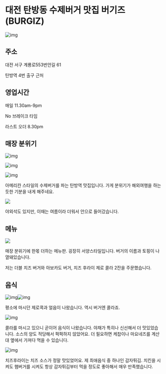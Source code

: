 

# 대전 탄방동 수제버거 맛집 버기즈(BURGIZ)



![img](/Users/jenny/Documents/mdblog/burgiz.assets/img-20211110220106621.jpg)

## 주소

대전 서구 계룡로553번안길 61

탄방역 4번 출구 근처



## 영업시간

매일 11.30am-9pm

No 브레이크 타임

라스트 오더 8.30pm



## 매장 분위기

![img](/Users/jenny/Documents/mdblog/burgiz.assets/img-20211110220106448.jpg)

![img](/Users/jenny/Documents/mdblog/burgiz.assets/img-20211110220106531.jpg)

![img](/Users/jenny/Documents/mdblog/burgiz.assets/img-20211110220106603.jpg)

아메리칸 스타일의 수제버거를 파는 탄방역 맛집입니다. 가게 분위기가 해외여행을 하는 듯한 기분을 내게 해주네요.



![](/Users/jenny/Documents/mdblog/burgiz.assets/img-20211110220106653.jpg)

야외석도 있지만, 이때는 여름이라 더워서 안으로 들어갔습니다.



## 메뉴

![](/Users/jenny/Documents/mdblog/burgiz.assets/img.jpg)

매장 분위기에 한몫 더하는 메뉴판. 굉장히 서양스타일입니다. 버거의 이름과 토핑이 나열돼있습니다.

저는 더블 치즈 버거와 아보카도 버거, 치즈 후라이 제로 콜라 2잔을 주문했습니다.



## 음식

![img](/Users/jenny/Documents/mdblog/burgiz.assets/img-20211110220106402.jpg)![img](/Users/jenny/Documents/mdblog/burgiz.assets/img-20211110220106520.jpg)

평소에 마시던 제로콕과 얼음이 나왔습니다. 역시 버거엔 콜라죠.



![img](/Users/jenny/Documents/mdblog/burgiz.assets/img-20211110220106574.jpg)

콜라를 마시고 있으니 곧이어 음식이 나왔습니다. 야채가 특히나 신선해서 더 맛있었습니다. 소스의 양도 적당해서 퍽퍽하지 않았어요. 더 필요하면 케찹이나 마요네즈를 계산대 옆에서 가져다 먹을 수 있습니다.



![img](/Users/jenny/Documents/mdblog/burgiz.assets/img-20211110220106632.jpg)

치즈후라이는 치즈 소스가 정말 맛있었어요. 제 최애음식 중 하나인 감자튀김. 치킨을 시켜도 햄버거를 시켜도 항상 감자튀김부터 먹을 정도로 좋아해서 매우 만족했습니다.



